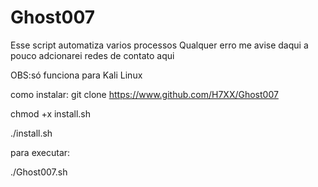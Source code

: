 # Ghost007
Esse script automatiza varios processos 
Qualquer erro me avise 
daqui a pouco adcionarei redes de contato aqui
 
OBS:só funciona para Kali Linux
 
como instalar:
git clone https://www.github.com/H7XX/Ghost007 
 
chmod +x install.sh
 
./install.sh
 
para executar:
 
./Ghost007.sh
